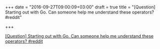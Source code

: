 +++
date = "2016-09-27T09:00:09+03:00"
draft = true
title = "[Question] Starting out with Go. Can someone help me understand these operators?  #reddit"

+++

<p><a href="https://t.co/f1Sp4cKftQ">[Question] Starting out with Go. Can someone help me understand these operators?  #reddit</a></p>
